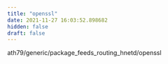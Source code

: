 ```yaml
---
title: "openssl"
date: 2021-11-27 16:03:52.898682
hidden: false
draft: false
---
```


ath79/generic/package_feeds_routing_hnetd/openssl

